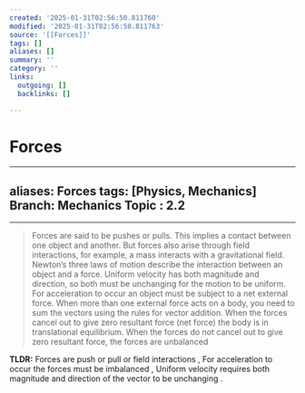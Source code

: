 ```yaml
---
created: '2025-01-31T02:56:50.811760'
modified: '2025-01-31T02:56:50.811763'
source: '[[Forces]]'
tags: []
aliases: []
summary: ''
category: ''
links:
  outgoing: []
  backlinks: []

---
```


# Forces

---
aliases: Forces
tags: [Physics, Mechanics]
Branch: Mechanics
Topic : 2.2
---
___
>Forces are said to be pushes or pulls. This implies a contact between
one object and another. But forces also arise through field interactions,
for example, a mass interacts with a gravitational field. Newton’s three
laws of motion describe the interaction between an object and a force.
>Uniform velocity has both magnitude and direction, so both must be
unchanging for the motion to be uniform.
>For acceleration to occur an object must be subject to a net external force.
When more than one external force acts on a body, you need to sum
the vectors using the rules for vector addition. When the forces cancel
out to give zero resultant force (net force) the body is in translational
equilibrium. When the forces do not cancel out to give zero resultant
force, the forces are unbalanced

**TLDR:** Forces are push or pull or field interactions , For acceleration to occur the forces must be imbalanced , Uniform velocity requires both magnitude and direction of the vector to be unchanging .


